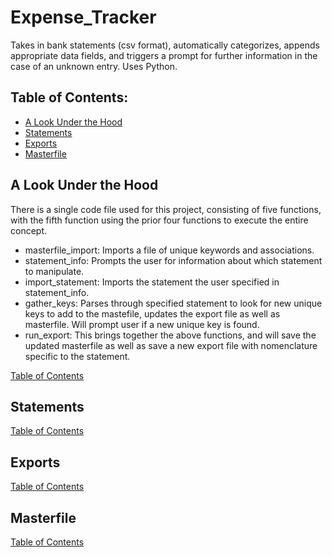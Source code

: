 # Expense_Tracker
Takes in bank statements (csv format), automatically categorizes, appends appropriate data fields, and triggers a prompt for further information in the case of an unknown entry. Uses Python.

## Table of Contents:
- [A Look Under the Hood](#a-look-under-the-hood)
- [Statements](#statements)
- [Exports](#exports)
- [Masterfile](#masterfile)

## A Look Under the Hood
There is a single code file used for this project, consisting of five functions, with the fifth function using the prior four functions to execute the entire concept.
- masterfile_import: Imports a file of unique keywords and associations.
- statement_info: Prompts the user for information about which statement to manipulate.
- import_statement: Imports the statement the user specified in statement_info.
- gather_keys: Parses through specified statement to look for new unique keys to add to the mastefile, updates the export file as well as masterfile. Will prompt user if a new unique key is found.
- run_export: This brings together the above functions, and will save the updated masterfile as well as save a new export file with nomenclature specific to the statement.

[Table of Contents](#table-of-contents)

## Statements

[Table of Contents](#table-of-contents)

## Exports

[Table of Contents](#table-of-contents)

## Masterfile

[Table of Contents](#table-of-contents)

